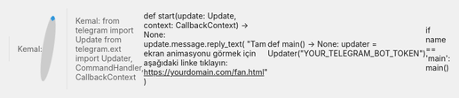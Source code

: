 > Kemal:
<!-- fan.html -->
<!DOCTYPE html>
<html lang="en">
<head>
    <meta charset="UTF-8">
    <meta name="viewport" content="width=device-width, initial-scale=1.0">
    <title>Fan Animation</title>
    <style>
        body, html {
            margin: 0;
            padding: 0;
            width: 100%;
            height: 100%;
            display: flex;
            justify-content: center;
            align-items: center;
            background-color: #f0f0f0;
        }
        .fan {
            width: 100px;
            height: 100px;
            border: 10px solid #ccc;
            border-top: 10px solid #3498db;
            border-radius: 50%;
            animation: spin 2s linear infinite;
        }
        @keyframes spin {
            0% { transform: rotate(0deg); }
            100% { transform: rotate(360deg); }
        }
    </style>
</head>
<body>
    <div class="fan"></div>
</body>
</html>

> Kemal:
from telegram import Update
from telegram.ext import Updater, CommandHandler, CallbackContext

def start(update: Update, context: CallbackContext) -> None:
    update.message.reply_text(
        "Tam ekran animasyonu görmek için aşağıdaki linke tıklayın: https://yourdomain.com/fan.html"
    )

def main() -> None:
    updater = Updater("YOUR_TELEGRAM_BOT_TOKEN")

    dispatcher = updater.dispatcher

    dispatcher.add_handler(CommandHandler("start", start))

    updater.start_polling()
    updater.idle()

if name == 'main':
    main()
